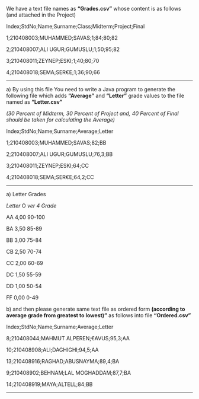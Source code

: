 We have a text file names as **“Grades.csv”** whose content is as follows (and
attached in the Project)

Index;StdNo;Name;Surname;Class;Midterm;Project;Final

1;210408003;MUHAMMED;SAVAS;1;84;80;82

2;210408007;ALI UGUR;GUMUSLU;1;50;95;82

3;210408011;ZEYNEP;ESKI;1;40;80;70

4;210408018;SEMA;SER€E;1;36;90;66

********

a)     By using this file You need to write a Java program to generate the
following file which adds **“Average”** and **“Letter”** grade values to the
file named as **“Letter.csv”**

_(30 Percent of Midterm, 30 Percent of Project and, 40 Percent of Final should
be taken for calculating the Average)_

Index;StdNo;Name;Surname;Average;Letter

1;210408003;MUHAMMED;SAVAS;82;BB

2;210408007;ALI UGUR;GUMUSLU;76,3;BB

3;210408011;ZEYNEP;ESKI;64;CC

4;210408018;SEMA;SER€E;64,2;CC

*********

a) Letter Grades

_Letter_              O _ver     4_                _Grade_

AA                    4,00                  90-100

BA                    3,50                  85-89

BB                    3,00                  75-84

CB                    2,50                  70-74

CC                    2,00                  60-69

DC                    1,50                  55-59

DD                    1,00                  50-54

FF                      0,00                  0-49



  



b)     and then please generate same text file as ordered form **(according to
average grade from greatest to lowest)”** as follows into file
**“Ordered.csv”**

Index;StdNo;Name;Surname;Average;Letter

8;210408044;MAHMUT ALPEREN;€AVUS;95,3;AA

10;210408908;ALI;DAGHIGHI;94,5;AA

13;210408916;RAGHAD;ABUSNAYMA;89,4;BA

9;210408902;BEHNAM;LAL MOGHADDAM;87,7;BA

14;210408919;MAYA;ALTELL;84;BB

**********************